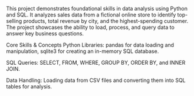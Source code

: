 This project demonstrates foundational skills in data analysis using Python and SQL. It analyzes sales data from a fictional online store to identify top-selling products, total revenue by city, and the highest-spending customer. The project showcases the ability to load, process, and query data to answer key business questions.

Core Skills & Concepts
Python Libraries: pandas for data loading and manipulation, sqlite3 for creating an in-memory SQL database.

SQL Queries: SELECT, FROM, WHERE, GROUP BY, ORDER BY, and INNER JOIN.

Data Handling: Loading data from CSV files and converting them into SQL tables for analysis.

